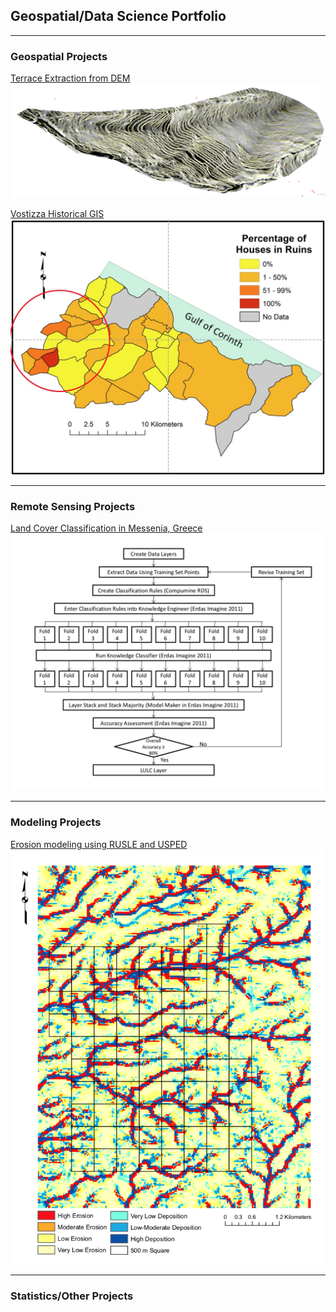 ## Geospatial/Data Science Portfolio

---

### Geospatial Projects

[Terrace Extraction from DEM](/projects/TerraceExtraction.md)
<img src='images/extracedTerraceWalls.png?raw=true'>


[Vostizza Historical GIS](/projects/VostizzaHistoricalGIS.md)
<img src="images/VostizzaPercHouses.png?raw=true"/>

---

### Remote Sensing Projects

[Land Cover Classification in Messenia, Greece](/projects/LCCMessenia.md)
<img src="images/LCCProcess.png?raw=true"/>

---

### Modeling Projects

[Erosion modeling using RUSLE and USPED](/projects/ErosionModeling.md)
<img src="images/USPEDresults.png?raw=true"/>

---

### Statistics/Other Projects
